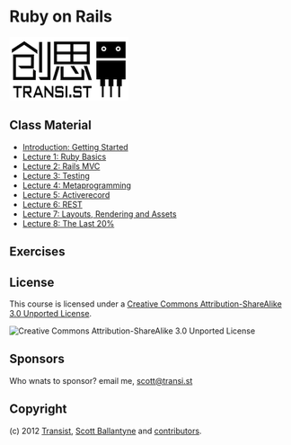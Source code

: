 Ruby on Rails
============================

![Transi.st](https://github.com/transist/transist-rubyonrails/raw/master/images/logo_small.png "Transi.st")

Class Material
--------------

* [Introduction: Getting Started](https://github.com/transist/transist-rubyonrails/blob/master/lectures/00-getting-started/README.md)
* [Lecture 1: Ruby Basics](https://github.com/transist/transist-rubyonrails/blob/master/lectures/01-ruby-basics/README.md)
* [Lecture 2: Rails MVC](https://github.com/transist/transist-rubyonrails/blob/master/lectures/02-rails-mvc/README.md)
* [Lecture 3: Testing](https://github.com/transist/transist-rubyonrails/blob/master/lectures/03-testing/README.md)
* [Lecture 4: Metaprogramming](https://github.com/transist/transist-rubyonrails/blob/master/lectures/04-metaprogramming/README.md)
* [Lecture 5: Activerecord](https://github.com/transist/transist-rubyonrails/blob/master/lectures/05-activerecord/README.md)
* [Lecture 6: REST](https://github.com/transist/transist-rubyonrails/blob/master/lectures/06-rest/README.md)
* [Lecture 7: Layouts, Rendering and Assets](https://github.com/transist/transist-rubyonrails/blob/master/lectures/07-layouts-rendering-and-assets/README.md)
* [Lecture 8: The Last 20%](https://github.com/transist/transist-rubyonrails/blob/master/lectures/07-layouts-rendering-and-assets/README.md)

Exercises
---------

License
-------

This course is licensed under a [Creative Commons Attribution-ShareAlike 3.0 Unported License](http://creativecommons.org/licenses/by-sa/3.0/).

![Creative Commons Attribution-ShareAlike 3.0 Unported License](http://i.creativecommons.org/l/by-sa/3.0/88x31.png "Creative Commons Attribution-ShareAlike 3.0 Unported License")

Sponsors
--------
Who wnats to sponsor?  email me, scott@transi.st

Copyright
---------

(c) 2012 [Transist](https://51skills.com/ruby-on-rails-for-devs), [Scott Ballantyne](http://github.com/ballantyne) and [contributors](https://github.com/transist/transist-rubyonrails/blob/master/CONTRIBUTORS.md).
